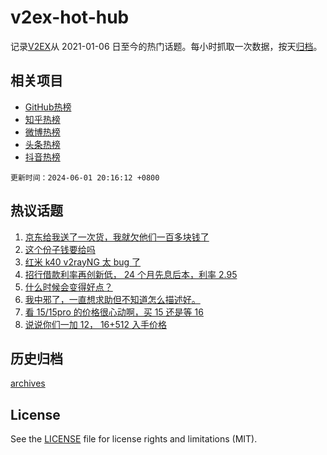 # v2ex-hot-hub

 记录[V2EX](https://www.v2ex.com/)从 2021-01-06 日至今的热门话题。每小时抓取一次数据，按天[归档](archives)。
 
 ## 相关项目

- [GitHub热榜](https://github.com/lonnyzhang423/github-hot-hub)
- [知乎热榜](https://github.com/lonnyzhang423/zhihu-hot-hub)
- [微博热榜](https://github.com/lonnyzhang423/weibo-hot-hub)
- [头条热榜](https://github.com/lonnyzhang423/toutiao-hot-hub)
- [抖音热榜](https://github.com/lonnyzhang423/douyin-hot-hub)


 `更新时间：2024-06-01 20:16:12 +0800`

## 热议话题

1. [京东给我送了一次货，我就欠他们一百多块钱了](https://www.v2ex.com/t/1045892)
1. [这个份子钱要给吗](https://www.v2ex.com/t/1045903)
1. [红米 k40 v2rayNG 太 bug 了](https://www.v2ex.com/t/1045873)
1. [招行借款利率再创新低， 24 个月先息后本，利率 2.95](https://www.v2ex.com/t/1045867)
1. [什么时候会变得好点？](https://www.v2ex.com/t/1045973)
1. [我中邪了，一直想求助但不知道怎么描述好。](https://www.v2ex.com/t/1045822)
1. [看 15/15pro 的价格很心动啊，买 15 还是等 16](https://www.v2ex.com/t/1045816)
1. [说说你们一加 12， 16+512 入手价格](https://www.v2ex.com/t/1045872)

## 历史归档

[archives](archives)

## License

See the [LICENSE](LICENSE) file for license rights and limitations (MIT).
